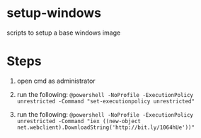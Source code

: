 setup-windows
=============

scripts to setup a base windows image


Steps
=============
1) open cmd as administrator

2) run the following: `@powershell -NoProfile -ExecutionPolicy unrestricted -Command "set-executionpolicy unrestricted"`

3) run the following: `@powershell -NoProfile -ExecutionPolicy unrestricted -Command "iex ((new-object net.webclient).DownloadString('http://bit.ly/1064hUe'))"`